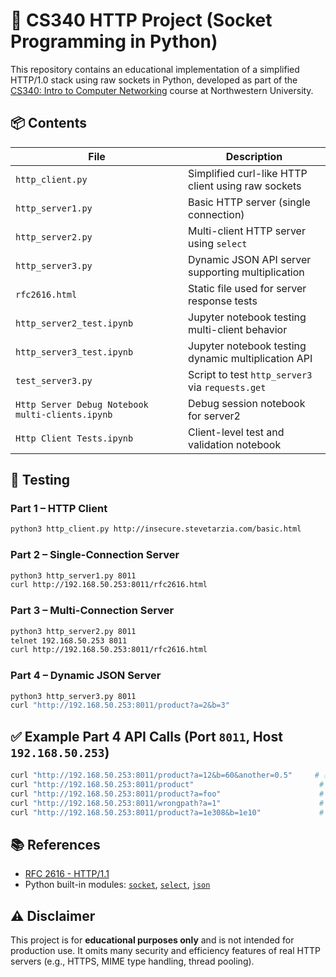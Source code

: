 # 🧪 CS340 HTTP Project (Socket Programming in Python)

This repository contains an educational implementation of a simplified HTTP/1.0 stack using raw sockets in Python, developed as part of the [CS340: Intro to Computer Networking](https://stevetarzia.com/teaching/340/) course at Northwestern University.

## 📦 Contents

| File | Description |
|------|-------------|
| `http_client.py` | Simplified curl-like HTTP client using raw sockets |
| `http_server1.py` | Basic HTTP server (single connection) |
| `http_server2.py` | Multi-client HTTP server using `select` |
| `http_server3.py` | Dynamic JSON API server supporting multiplication |
| `rfc2616.html` | Static file used for server response tests |
| `http_server2_test.ipynb` | Jupyter notebook testing multi-client behavior |
| `http_server3_test.ipynb` | Jupyter notebook testing dynamic multiplication API |
| `test_server3.py` | Script to test `http_server3` via `requests.get` |
| `Http Server Debug Notebook multi-clients.ipynb` | Debug session notebook for server2 |
| `Http Client Tests.ipynb` | Client-level test and validation notebook |

## 🧪 Testing

### Part 1 – HTTP Client
```bash
python3 http_client.py http://insecure.stevetarzia.com/basic.html
```

### Part 2 – Single-Connection Server
```bash
python3 http_server1.py 8011
curl http://192.168.50.253:8011/rfc2616.html
```

### Part 3 – Multi-Connection Server
```bash
python3 http_server2.py 8011
telnet 192.168.50.253 8011
curl http://192.168.50.253:8011/rfc2616.html
```

### Part 4 – Dynamic JSON Server
```bash
python3 http_server3.py 8011
curl "http://192.168.50.253:8011/product?a=2&b=3"
```

## ✅ Example Part 4 API Calls (Port `8011`, Host `192.168.50.253`)

```bash
curl "http://192.168.50.253:8011/product?a=12&b=60&another=0.5"     # ✅ 200 OK
curl "http://192.168.50.253:8011/product"                            # ❌ 400 Bad Request (No operands)
curl "http://192.168.50.253:8011/product?a=foo"                      # ❌ 400 Bad Request (Invalid operand)
curl "http://192.168.50.253:8011/wrongpath?a=1"                      # ❌ 404 Not Found
curl "http://192.168.50.253:8011/product?a=1e308&b=1e10"             # ⚠️ 200 OK (Result = "inf")
```

## 📚 References

- [RFC 2616 - HTTP/1.1](https://www.rfc-editor.org/rfc/rfc2616.html)
- Python built-in modules: [`socket`](https://docs.python.org/3/library/socket.html), [`select`](https://docs.python.org/3/library/select.html), [`json`](https://docs.python.org/3/library/json.html)

## ⚠️ Disclaimer

This project is for **educational purposes only** and is not intended for production use. It omits many security and efficiency features of real HTTP servers (e.g., HTTPS, MIME type handling, thread pooling).
